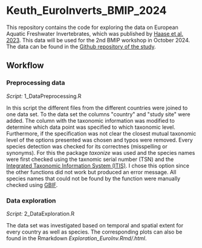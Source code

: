 # Keuth_EuroInverts_BMIP_2024

This repository contains the code for exploring the data on European Aquatic Freshwater Invertebrates, which was published by [Haase et al. 2023](https://www.nature.com/articles/s41586-023-06400-1#Sec24). This data will be used for the 2nd BMIP workshop in October 2024.
The data can be found in the [Github repository of the study](https://github.com/Ewelti/EuroAquaticMacroInverts/tree/main).

## Workflow

### Preprocessing data
*Script:* 1_DataPreprocessing.R

In this script the different files from the different countries were joined to one data set. To the data set the columns "country" and "study site" were added.
The column with the taxonomic information was modified to determine which data point was specified to which taxonomic level. Furthermore, if the specification was not clear the closest mutual taxonomic level of the options presented was chosen and typos were removed. Every species detection was checked for its correctnes (misspelling or synonyms). For this the package *taxonize* was used and the species names were first checked using the taxnomic serial number (TSN) and the [Integrated Taxonomic Information System (ITIS)](https://www.itis.gov/). I chose this option since the other functions did not work but produced an error message. All species names that could not be found by the function were manually checked using [GBIF](https://www.gbif.org/).

### Data exploration
*Script:* 2_DataExploration.R

The data set was investigated based on temporal and spatial extent for every country as well as species. The corresponding plots can also be found in the Rmarkdown *Exploration_EuroInv.Rmd/.html*.
